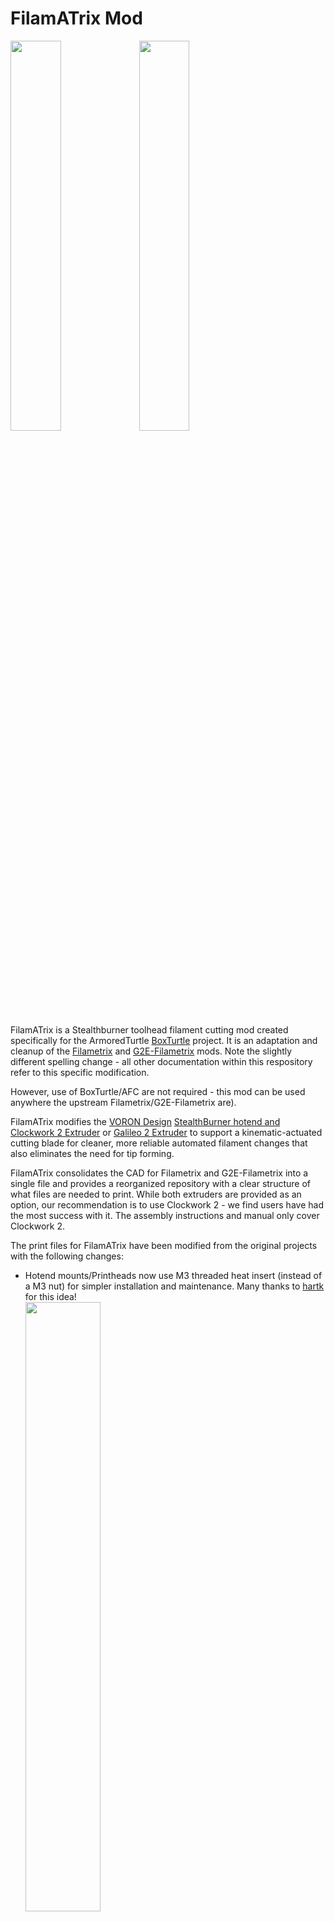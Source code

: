 # FilamATrix Mod

<img src="https://raw.githubusercontent.com/thunderkeys/FilamATrix/refs/heads/main/images/filamatrix_cw2.png" width=40%> <img src="https://raw.githubusercontent.com/thunderkeys/FilamATrix/refs/heads/main/images/filamatrix_g2e.png" width=40%>

FilamATrix is a Stealthburner toolhead filament cutting mod created specifically for the ArmoredTurtle [BoxTurtle](https://github.com/ArmoredTurtle/BoxTurtle) project.  It is an adaptation and cleanup of the [Filametrix](https://github.com/sorted01/Filametrix) and [G2E-Filametrix](https://github.com/IRTrail/G2E-Filametrix) mods. Note the slightly different spelling change - all other documentation within this respository refer to this specific modification.

However, use of BoxTurtle/AFC are not required - this mod can be used anywhere the upstream Filametrix/G2E-Filametrix are).

FilamATrix modifies the [VORON Design](https://www.vorondesign.com) [StealthBurner hotend and Clockwork 2 Extruder](https://github.com/VoronDesign/Voron-Stealthburner/) or [Galileo 2 Extruder](https://github.com/JaredC01/Galileo2/tree/main/galileo2_extruder) to support a kinematic-actuated cutting blade for cleaner, more reliable automated filament changes that also eliminates the need for tip forming.

FilamATrix consolidates the CAD for Filametrix and G2E-Filametrix into a single file and provides a reorganized repository with a clear structure of what files are needed to print.  While both extruders are provided as an option, our recommendation is to use Clockwork 2 - we find users have had the most success with it. The assembly instructions and manual only cover Clockwork 2.

The print files for FilamATrix have been modified from the original projects with the following changes:

- Hotend mounts/Printheads now use M3 threaded heat insert (instead of a M3 nut) for simpler installation and maintenance.  Many thanks to [hartk](https://github.com/hartk1213) for this idea!<br><img src="https://raw.githubusercontent.com/thunderkeys/FilamATrix/refs/heads/main/images/m3_heat_insert_hotend.png" width=50%>

- On Clockwork 2, there is an increased depth for the PTFE tubing to better help guide the filament towards the extruder gears and make insertion less position dependent.<br><img src="https://raw.githubusercontent.com/thunderkeys/FilamATrix/refs/heads/main/images/cw2_section_analysis.png" width=50%>

- Cutting arm has been modified to support a full length M2.5x16 FHCS.

- Inclusion of the Beefy Depressor mount as the default.


## Bill of Materials
BoxTurtle kits provided by LDO or Isik's Tech come with all of the physical hardware necessary for FilamATrix, but below is the BOM needed to build it.

 Item    | Quantity | Notes | Source
 ----   | -------- | ------ | -----
Loctite or Vibratite | 1        | Loctite Blue 242 or Vibra-Tite VC-3  | [Amazon Loctite](https://www.amazon.com/Loctite-Heavy-Duty-Threadlocker-Single/dp/B000I1RSNS) \| [Amazon Vibratite](https://www.amazon.com/Vibra-TITE-213-Threadmate-Threadlocker-Degree/dp/B0088YEGXM)
M3 hex nut | 1 | DIN934 | [McMaster-Carr](https://www.mcmaster.com/90591A250/) \| [AliExpress](https://www.aliexpress.us/item/2255800690659531.html)
M3 washer | 2 | 0.5mm thickness | [KB-3D](https://kb-3d.com/store/inserts-fasteners-adhesives/287-3x6x05mm-shim-ring-washer-pack-of-50-din988-1634423217623.html)
M3x16 BHCS | 1 | | [AliExpress](https://www.aliexpress.us/item/2251832624537980.html)
M3x18 SHCS | 1 | | [AliExpress](https://www.aliexpress.us/item/2251832624557792.html)
M3xD5xL4 Threaded Heatset insert | 5 | | [AliExpress](https://www.aliexpress.us/item/2255800046543591.html)
M3x18 FHCS | 1 | | [AliExpress](https://www.aliexpress.us/item/3256804926092900.html)
M3x8 SHCS | 1 | | [AliExpress](https://www.aliexpress.us/item/2251832624557792.html)
M3x10, M3x12 or M3x16 SHCS | 2 | 10mm - no backers, 12mm - titanium backers, 16mm - MGN9 rails | [AliExpress](https://www.aliexpress.us/item/3256804926092900.html)
M3 roll-in T-Nut | 2 | | [AliExpress](https://www.aliexpress.us/item/2251832618848960.html)
M2.5x16 SHCS | 1 |  | [AliExpress](https://www.aliexpress.us/item/2251832747871730.html)
0.5mm x 4mm x 25mm coil spring | 1 | A spring from a [common ballpoint pen](https://www.amazon.com/U-S-Government-Pen-Medium-Point/dp/B0055KSO3A) can also work | [Amazon](https://www.amazon.com/uxcell-Compression-Spring-Stainless-Length/dp/B0CGZRR4JT) \| [AliExpress](https://www.aliexpress.us/item/3256803316195677.html)
Type 4 metal hobby blade or OLFA KB4-F/5 8mm chisel blade | 1 | This will need to be trimmed to length (approximately 26mm) after purchase | [Amazon Hobby 4](https://www.amazon.com/HARFINGTON-Replacement-Precision-Refills-Scrapbooking/dp/B0CBLRNXSV) \| [OLFA Website](https://olfa.com/products/olfa-kb4-f-5-chisel-art-blades-5pk#shop) \| [Amazon OLFA](https://www.amazon.com/OLFA-9166-KB4-F-Chisel-5-Pack/dp/B000BNXOOU) \| [AliExpress OLFA](https://www.aliexpress.us/item/3256805333623451.html)
D2F limit switch | 1-2 | One per extruder sensor - default recommendation is one for AFC, two for HappyHare | [DigiKey](https://www.digikey.com/en/products/detail/omron-electronics-inc-emc-div/D2F/83270)
5.5mm steel ball-bearing | 1-2 | One per extruder sensor - default recommendation is one for AFC, two for HappyHare |[Amazon](https://www.amazon.com/uxcell-50pcs-Stainless-Bearing-Precision/dp/B09DSH1GL6)
M2x10 Self-tapping screw | 2-4 | Two per extruder sensor - default recommendation is two screws (one sensor) for AFC, four screws (two sensors) for HappyHare |[Amazon](https://www.amazon.com/Hexagon-Socket-Tapping-Screws-M2x10mm/dp/B00YBMROKC)
PTFE Wire | 24-26 gauge | Wire is required connect the toolhead sensors to your printer. This is extremely build dependent and specifics are not covered here. |
Skittles | User-dependent | Optional, but in case you feel like being a completionist while progressing through the manual. | [Amazon](https://www.amazon.com/Skittles-Original-Candy-Ounce-Jar/dp/B08CS147FX)


## Print settings
All files are to be printed using 'VORON Standard' parts settings/filaments:

| | |
| - | - |
| **3D Printing Process:** Fused Deposition Modeling (FDM) | **Infill Type:** Grid, Gyroid, Honeycomb, Triangle or Cubic |
| **Material:** ABS/ASA | **Infill Percentage:** 40% |
| **Layer Height:** 0.2mm | **Wall Count:** 4 |
| **Extrusion width:** Forced 0.4mm | **Solid Top/Bottom Layers:** 5 |

## Files to print
**LDO Kit users** - If you are running a recent RevD LDO kit with the stock Revo Voron hotend, print [these files](https://github.com/thunderkeys/FilamATrix/tree/main/STLs/LDO).  

**Other users, print these files**
- [beefy_depressor_mount.stl](https://github.com/thunderkeys/FilamATrix/blob/main/STLs/beefy_depressor_mount.stl)
- [beefy_depressor.stl](https://github.com/thunderkeys/FilamATrix/blob/main/STLs/beefy_depressor.stl)
- [\[a\]\_knife_holder.stl](https://github.com/thunderkeys/FilamATrix/blob/main/STLs/%5Ba%5D_knife_holder.stl)
- Respective parts for your extruder - [Clockwork2](https://github.com/thunderkeys/FilamATrix/tree/main/STLs/Clockwork2) or [Galileo2_Extruder](https://github.com/thunderkeys/FilamATrix/tree/main/STLs/galileo2_extruder)
- [Stealthburner modified parts](https://github.com/thunderkeys/FilamATrix/tree/main/STLs/Stealthburner) - pick the set (front+rear) specific to your Printhead/Hotend
- [cutting jig for your hotend](https://github.com/thunderkeys/FilamATrix/blob/main/STLs/README.md) - use a razor blade to cut a section of 2mm ID PTFE to length for your hotend.

If you are using the OLFA KBF-4/5 chisel blades, you may need to slightly scale the knife holder up in the Z dimension in your slicer software to accomodate the wider tang. A good starting point for me was scaling Z to 105% (8.4mm total height).

## Assembly and Installation
Please review this [interactive manual](https://armoredturtle.xyz/manual.html?manual=filamatrix) for assembly and installation instructions of FilamATrix.

## Preparing and mounting of the Beefy Depressor

Install an M3 heatset on both sides of the beefy depressor pin. Attach the pin to the mount using the M3x18 FHCS. Thread the M3 hexnut onto the M3x16 BHCS and install that on the end facing into the printer.  Use the hexnut to 'lock' the screw into position, you may wish to use the Loctite or VC-3 here on this screw. Careful not to get Loctite on any ABS/ASA printed parts!

Attach the assembled mount to the gantry using M3 screws (place M3 washers between the screws and the printed part).  The length of the screw will likely be printer-dependent, see above BOM for suggested sizes.

Once installed, adjust the height of the pin on the mount and the depth of the screw so it will depress the cutting arm when the toolhead hits against it (going from right to left).

Depending on your printer you may find it more advantageous to mount the beef depressor at the rear, or at the front.  See below for example mounting locations on an example Voron 2.4 printer gantry.

### Rear
<img src="https://raw.githubusercontent.com/thunderkeys/FilamATrix/refs/heads/main/images/gantry_mount_rear1.png" width=40%> <img src="https://raw.githubusercontent.com/thunderkeys/FilamATrix/refs/heads/main/images/gantry_mount_rear2.png" width=40%>

### Front
<img src="https://raw.githubusercontent.com/thunderkeys/FilamATrix/refs/heads/main/images/gantry_mount_front1.png" width=40%> <img src="https://raw.githubusercontent.com/thunderkeys/FilamATrix/refs/heads/main/images/gantry_mount_front2.png" width=40%>

## AFC Configuration

Now that FilamATrix is installed, we need to configure the [AFC Klipper Add-On](https://github.com/ArmoredTurtle/AFC-Klipper-Add-On) for the locations to actuate the cutter arm.

- Home all printer axes (e.g., using G28)
- Use mainsail/fluidd/klipperscreen/etc controls to jog the toolhead near the cutting pin.  This will likely be near X minimum (e.g. X=15-20) and Y maximum if installed in the default location.
- Move the toolhead in 1mm increments until you are just about to depress the pin.  Make note of these coordinates.
- Continue to move the toolhead in 1mm increments until the cutting arm is fully depressed. Make a note of the fully depressed coordinates.
- Ensure ``tool_cut: true`` is set in ``AFC/AFC.cfg`` (it is also recommended to enable the park, kick, poop and wipe macros)
- Update ``AFC/AFC_Macro_Vars.cfg`` with these values as per the comments in the ``_AFC_CUT_TIP_VARS`` section.


## Acknowledgements
- [Wondro](https://github.com/Wondro) and [ArmoredTurtle](https://github.com/ArmoredTurtle/) for the modified CAD for FilamATrix
- [hartk](https://github.com/hartk1213) for the idea to use an M3 threaded heat insert for the hotend mount
- [sorted01](https://github.com/sorted01) for the original [Filametrix](https://github.com/sorted01/Filametrix) project - you can [donate here](https://www.paypal.com/paypalme/sorted01) to him if interested
- [IRTrail](https://github.com/IRTrail) for the [G2E-Filametrix](https://github.com/IRTrail/G2E-Filametrix) project (now archived as read-only, as of 2024-12-12).
- [VORON Design](https://www.vorondesign.com) for Stealthburner and Clockwork2
- [JaredC01](https://github.com/JaredC01) for Galileo2
